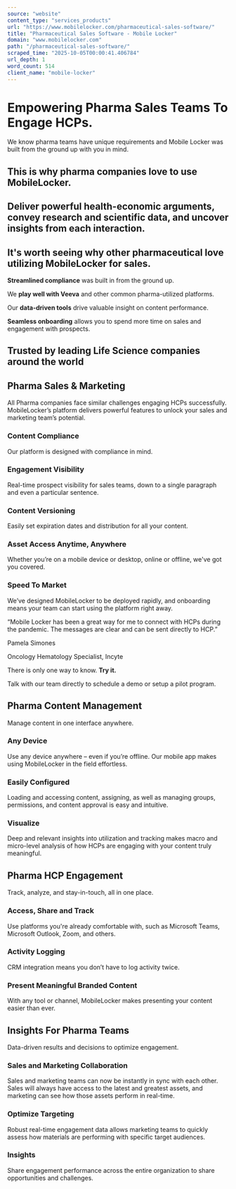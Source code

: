 ```yaml
---
source: "website"
content_type: "services_products"
url: "https://www.mobilelocker.com/pharmaceutical-sales-software/"
title: "Pharmaceutical Sales Software - Mobile Locker"
domain: "www.mobilelocker.com"
path: "/pharmaceutical-sales-software/"
scraped_time: "2025-10-05T00:00:41.406784"
url_depth: 1
word_count: 514
client_name: "mobile-locker"
---
```


# Empowering Pharma Sales Teams To Engage HCPs.

We know pharma teams have unique requirements and Mobile Locker was built from the ground up with you in mind.

## This is why pharma companies love to use MobileLocker.

## Deliver powerful health-economic arguments, convey research and scientific data, and uncover insights from each interaction.

## It's worth seeing why other pharmaceutical love utilizing MobileLocker for sales.

**Streamlined compliance** was built in from the ground up.

We **play well with Veeva** and other common pharma-utilized platforms.

Our **data-driven tools** drive valuable insight on content performance.

**Seamless onboarding** allows you to spend more time on sales and engagement with prospects.

## Trusted by leading Life Science companies around the world

## Pharma Sales & Marketing

All Pharma companies face similar challenges engaging HCPs successfully. MobileLocker’s platform delivers powerful features to unlock your sales and marketing team’s potential.

### Content Compliance

Our platform is designed with compliance in mind.

### Engagement Visibility

Real-time prospect visibility for sales teams, down to a single paragraph and even a particular sentence.

### Content Versioning

Easily set expiration dates and distribution for all your content.

### Asset Access Anytime, Anywhere

Whether you’re on a mobile device or desktop, online or offline, we've got you covered.

### Speed To Market

We’ve designed MobileLocker to be deployed rapidly, and onboarding means your team can start using the platform right away.

“Mobile Locker has been a great way for me to connect with HCPs during the pandemic. The messages are clear and can be sent directly to HCP.”

Pamela Simones

Oncology Hematology Specialist, Incyte

There is only one way to know.  **Try it.**

Talk with our team directly to schedule a demo or setup a pilot program.

## Pharma Content Management

Manage content in one interface anywhere.

### Any Device

Use any device anywhere – even if you’re offline. Our mobile app makes using MobileLocker in the field effortless.

### Easily Configured

Loading and accessing content, assigning, as well as managing groups, permissions, and content approval is easy and intuitive.

### Visualize

Deep and relevant insights into utilization and tracking makes macro and micro-level analysis of how HCPs are engaging with your content truly meaningful.

## Pharma HCP Engagement

Track, analyze, and stay-in-touch, all in one place.

### Access, Share and Track

Use platforms you're already comfortable with, such as Microsoft Teams, Microsoft Outlook, Zoom, and others.

### Activity Logging

CRM integration means you don’t have to log activity twice.

### Present Meaningful Branded Content

With any tool or channel, MobileLocker makes presenting your content easier than ever.

## Insights For Pharma Teams

Data-driven results and decisions to optimize engagement.

### Sales and Marketing Collaboration

Sales and marketing teams can now be instantly in sync with each other. Sales will always have access to the latest and greatest assets, and marketing can see how those assets perform in real-time.

### Optimize Targeting

Robust real-time engagement data allows marketing teams to quickly assess how materials are performing with specific target audiences.

### Insights

Share engagement performance across the entire organization to share opportunities and challenges.